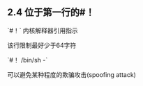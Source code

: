 ## 2.4 位于第一行的\#！

\`\#！\` 内核解释器引用指示  

该行限制最好少于64字符



\`\#！ /bin/sh -\`  

可以避免某种程度的欺骗攻击\(spoofing attack\)  

